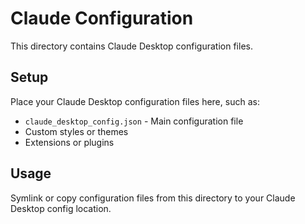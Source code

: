 # Claude Configuration

This directory contains Claude Desktop configuration files.

## Setup

Place your Claude Desktop configuration files here, such as:
- `claude_desktop_config.json` - Main configuration file
- Custom styles or themes
- Extensions or plugins

## Usage

Symlink or copy configuration files from this directory to your Claude Desktop config location.
